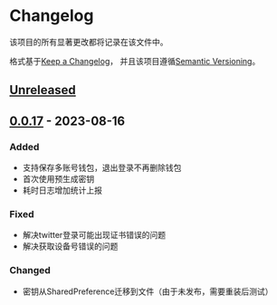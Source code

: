 # Changelog

该项目的所有显著更改都将记录在该文件中。

格式基于[Keep a Changelog](https://keepachangelog.com/en/1.0.0/)，
并且该项目遵循[Semantic Versioning](https://semver.org/spec/v2.0.0.html)。

## [Unreleased]

## [0.0.17] - 2023-08-16

### Added

- 支持保存多账号钱包，退出登录不再删除钱包
- 首次使用预生成密钥
- 耗时日志增加统计上报

### Fixed

- 解决twitter登录可能出现证书错误的问题
- 解决获取设备号错误的问题

### Changed

- 密钥从SharedPreference迁移到文件（由于未发布，需要重装后测试）

[unreleased]: https://github.com/FlappyOrangePig/dauth/tree/master
[0.0.17]: https://github.com/FlappyOrangePig/dauth/releases/tag/0.0.16